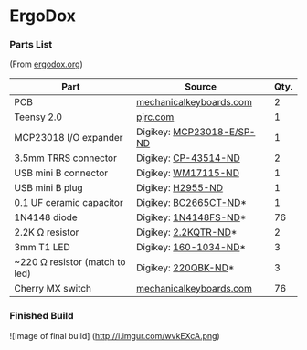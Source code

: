 # ErgoDox

### Parts List
(From [ergodox.org](http://ergodox.org/Hardware.aspx))

| Part                              | Source                                                                                                            | Qty.  |
|-----------------------------------|-------------------------------------------------------------------------------------------------------------------|-------|
| PCB                               | [mechanicalkeyboards.com](https://mechanicalkeyboards.com/shop/index.php?l=product_detail&p=537)                  | 2     |
| Teensy 2.0                        | [pjrc.com](http://www.pjrc.com/store/teensy.html)                                                                 | 1     |
| MCP23018 I/O expander             | Digikey: [MCP23018-E/SP-ND](http://www.digikey.com/product-detail/en/MCP23018-E%2FSP/MCP23018-E%2FSP-ND/1999505)  | 1     |
| 3.5mm TRRS connector              | Digikey: [CP-43514-ND](http://www.digikey.com/product-detail/en/SJ-43514/CP-43514-ND/368146)                      | 2     |
| USB mini B connector              | Digikey: [WM17115-ND](http://www.digikey.com/product-detail/en/0548190519/WM17115-ND/773802)                      | 1     |
| USB mini B plug                   | Digikey: [H2955-ND](http://www.digikey.com/product-detail/en/UX40-MB-5P/H2955-ND/597531)                          | 1     |
| 0.1 UF ceramic capacitor          | Digikey: [BC2665CT-ND](http://www.digikey.com/product-detail/en/K104K10X7RF5UH5/BC2665CT-ND/2356879)*             | 1     |
| 1N4148 diode                      | Digikey: [1N4148FS-ND](http://www.digikey.com/product-detail/en/1N4148/1N4148FS-ND/458603)*                       | 76    |
| 2.2K Ω resistor                   | Digikey: [2.2KQTR-ND](http://www.digikey.com/product-detail/en/CFR-25JR-52-2K2/2.2KQTR-ND/11982)*                 | 2     |
| 3mm T1 LED                        | Digikey: [160-1034-ND](http://www.digikey.com/product-detail/en/LTL-4266N/160-1034-ND/121770)*                    | 3     |
| ~220 Ω resistor (match to led)    | Digikey: [220QBK-ND](http://www.digikey.com/product-detail/en/CFR-25JB-52-220R/220QBK-ND/1295)*                   | 3     |
| Cherry MX switch                  | [mechanicalkeyboards.com](https://mechanicalkeyboards.com/shop/index.php?l=product_detail&p=1036)                 | 76    |

### Finished Build
![Image of final build] (http://i.imgur.com/wvkEXcA.png)
